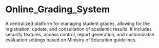 # Online_Grading_System
A centralized platform for managing student grades, allowing for the registration, update, and consultation of academic results. It includes security features, access control, report generation, and customizable evaluation settings based on Ministry of Education guidelines.
